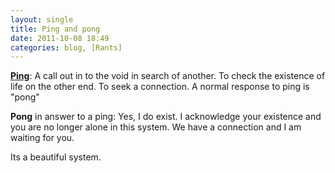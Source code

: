 ```yaml
---
layout: single
title: Ping and pong
date: 2011-10-08 18:49
categories: blog, [Rants]
---
```

<strong><a href="http://en.wikipedia.org/wiki/Ping">Ping</a></strong>: A call out in to the void in search of another. To check the existence of life on the other end. To seek a connection. A normal response to ping is "pong"

<strong>Pong</strong> in answer to a ping: Yes, I do exist. I acknowledge your existence and you are no longer alone in this system. We have a connection and I am waiting for you.

Its a beautiful system.
